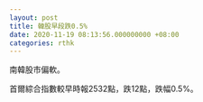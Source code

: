 ```yaml
---
layout: post
title: 韓股早段跌0.5%
date: 2020-11-19 08:13:56.000000000 +08:00
categories: rthk
---
```


南韓股市偏軟。

首爾綜合指數較早時報2532點，跌12點，跌幅0.5%。
